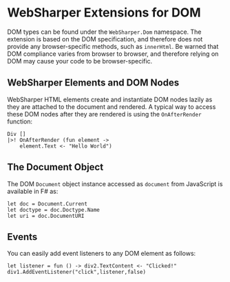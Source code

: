 # WebSharper Extensions for DOM

DOM types can be found under the `WebSharper.Dom`
namespace.  The extension is based on the DOM specification, and
therefore does not provide any browser-specific methods, such as
`innerHtml`.  Be warned that DOM compliance varies from browser to
browser, and therefore relying on DOM may cause your code to be
browser-specific.

## WebSharper Elements and DOM Nodes

WebSharper HTML elements create and instantiate DOM nodes lazily as
they are attached to the document and rendered.  A typical way to
access these DOM nodes after they are rendered is using the
`OnAfterRender` function:

    Div []
    |>! OnAfterRender (fun element ->
        element.Text <- "Hello World")

## The Document Object

The DOM `Document` object instance accessed as `document` from
JavaScript is available in F# as:

    let doc = Document.Current
    let doctype = doc.Doctype.Name
    let uri = doc.DocumentURI

## Events

You can easily add event listeners to any DOM element as follows:

    let listener = fun () -> div2.TextContent <- "Clicked!"
    div1.AddEventListener("click",listener,false)
